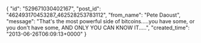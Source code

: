  {
   "id": "529671030402167",
   "post_id": "462493170453287_462528253783112",
   "from_name": "Pete Daoust",
   "message": "That's the most powerful side of bitcoins.....you have some, or you don't have some, AND ONLY YOU CAN KNOW IT.....",
   "created_time": "2013-06-26T06:09:13+0000"
 }
